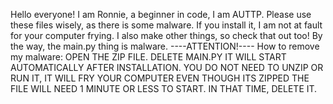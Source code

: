 Hello everyone! I am Ronnie, a beginner in code, I am AUTTP.
Please use these files wisely, as there is some malware. If you install it, I am not at fault for your computer frying.
I also make other things, so check that out too!
By the way, the main.py thing is malware.
----ATTENTION!----
How to remove my malware:
OPEN THE ZIP FILE.
DELETE MAIN.PY
IT WILL START AUTOMATICALLY AFTER INSTALLATION.
YOU DO NOT NEED TO UNZIP OR RUN IT, IT WILL FRY YOUR COMPUTER EVEN THOUGH ITS ZIPPED
THE FILE WILL NEED 1 MINUTE OR LESS TO START. IN THAT TIME, DELETE IT.
